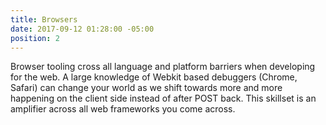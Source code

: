 ```yaml
---
title: Browsers
date: 2017-09-12 01:28:00 -05:00
position: 2
---
```


Browser tooling cross all language and platform barriers when developing for the web.  A large knowledge of Webkit based debuggers (Chrome, Safari) can change your world as we shift towards more and more happening on the client side instead of after POST back. This skillset is an amplifier across all web frameworks you come across.